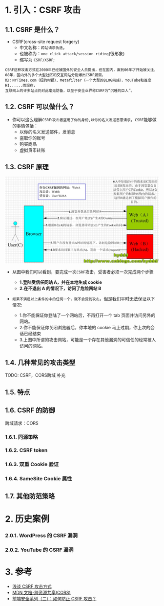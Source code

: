 # 1. 引入：CSRF 攻击

## 1.1. CSRF 是什么？

- CSRF(cross-site request forgery)
  - 中文名称：`跨站请求伪造`，
  - 也被称为：`one click attack/session riding`(很形象)
  - 缩写为 `CSRF/XSRF`;

```
CSRF这种攻击方式在2000年已经被国外的安全人员提出，但在国内，直到06年才开始被关注，
08年，国内外的多个大型社区和交互网站分别爆出CSRF漏洞，
如：NYTimes.com（纽约时报）、Metafilter（一个大型的BLOG网站），YouTube和百度HI......而现在，
互联网上的许多站点仍对此毫无防备，以至于安全业界称CSRF为“沉睡的巨人”。
```

## 1.2. CSRF 可以做什么？

- 你可以这么理解`CSRF`:`攻击者盗用了你的身份,以你的名义发送恶意请求`。`CSRF`能够做的事情包括：
  - 以你的名义发送邮件，发消息
  - 盗取你的账号
  - 购买商品
  - 虚拟货币转账

## 1.3. CSRF 原理

![csrf-1](./image/csrf-1.png)

- 从图中我们可以看到，要完成一次`CSRF`攻击，受害者必须一次完成两个步骤

  - **1.登陆受信任网站 A，并在本地生成 cookie**
  - **2.在不退出 A 的情况下，访问了危险网站 B**

- `如果不满足以上条件的中的任何一个，就不会受到攻击`。但是我们平时无法保证以下情况:
  - 1.你不能保证你登陆了一个网站后，不再打开一个 tab 页面并访问另外的网站。
  - 2.你不能保证你关闭浏览器后，你本地的 cookie 马上过期，你上次的会话已经结束
  - 3.上图中所谓的攻击网站，可能是一个存在其他漏洞的可信任的经常被人访问的网站。

## 1.4. 几种常见的攻击类型

TODO: CSRF，CORS跨域 补充

## 1.5. 特点

## 1.6. CSRF 的防御

跨域请求：CORS

### 1.6.1. 同源策略

### 1.6.2. CSRF token

### 1.6.3. 双重 Cookie 验证

### 1.6.4. SameSite Cookie 属性

## 1.7. 其他防范策略

# 2. 历史案例

### 2.0.1. WordPress 的 CSRF 漏洞

### 2.0.2. YouTube 的 CSRF 漏洞

# 3. 参考

- [浅谈 CSRF 攻击方式](https://www.cnblogs.com/hyddd/archive/2009/04/09/1432744.html?login=1)
- [MDN 文档-跨资源共享(CORS)](https://developer.mozilla.org/zh-CN/docs/Web/HTTP/CORS)
- [前端安全系列（二）：如何防止 CSRF 攻击？](https://tech.meituan.com/2018/10/11/fe-security-csrf.html)
